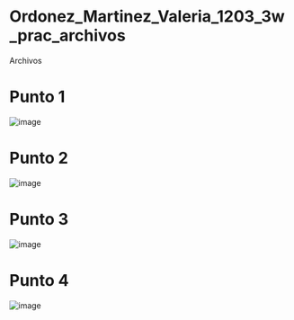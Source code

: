 # Ordonez_Martinez_Valeria_1203_3w_prac_archivos
Archivos

# Punto 1
![image](https://github.com/user-attachments/assets/bd707077-7d57-4c8c-8898-2c713b8565e7)

# Punto 2
![image](https://github.com/user-attachments/assets/f84ff3b2-fec0-4aa7-9505-386bd0380e55)

# Punto 3
![image](https://github.com/user-attachments/assets/3e869422-f6d0-4305-acc4-e707e1190370)

# Punto 4
![image](https://github.com/user-attachments/assets/eaca1539-a3f4-41e5-8d1b-2c7f174bedc6)



